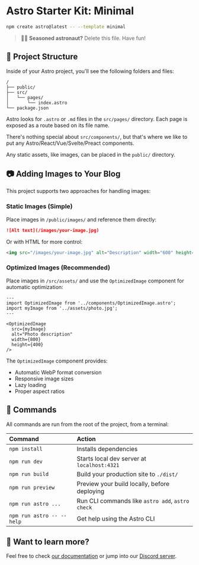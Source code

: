 # Astro Starter Kit: Minimal

```sh
npm create astro@latest -- --template minimal
```

> 🧑‍🚀 **Seasoned astronaut?** Delete this file. Have fun!

## 🚀 Project Structure

Inside of your Astro project, you'll see the following folders and files:

```text
/
├── public/
├── src/
│   └── pages/
│       └── index.astro
└── package.json
```

Astro looks for `.astro` or `.md` files in the `src/pages/` directory. Each page is exposed as a route based on its file name.

There's nothing special about `src/components/`, but that's where we like to put any Astro/React/Vue/Svelte/Preact components.

Any static assets, like images, can be placed in the `public/` directory.

## 📷 Adding Images to Your Blog

This project supports two approaches for handling images:

### Static Images (Simple)
Place images in `/public/images/` and reference them directly:

```markdown
![Alt text](/images/your-image.jpg)
```

Or with HTML for more control:
```html
<img src="/images/your-image.jpg" alt="Description" width="600" height="300" loading="lazy">
```

### Optimized Images (Recommended)
Place images in `/src/assets/` and use the `OptimizedImage` component for automatic optimization:

```astro
---
import OptimizedImage from '../components/OptimizedImage.astro';
import myImage from '../assets/photo.jpg';
---

<OptimizedImage 
  src={myImage} 
  alt="Photo description"
  width={800}
  height={400}
/>
```

The `OptimizedImage` component provides:
- Automatic WebP format conversion
- Responsive image sizes
- Lazy loading
- Proper aspect ratios

## 🧞 Commands

All commands are run from the root of the project, from a terminal:

| Command                   | Action                                           |
| :------------------------ | :----------------------------------------------- |
| `npm install`             | Installs dependencies                            |
| `npm run dev`             | Starts local dev server at `localhost:4321`      |
| `npm run build`           | Build your production site to `./dist/`          |
| `npm run preview`         | Preview your build locally, before deploying     |
| `npm run astro ...`       | Run CLI commands like `astro add`, `astro check` |
| `npm run astro -- --help` | Get help using the Astro CLI                     |

## 👀 Want to learn more?

Feel free to check [our documentation](https://docs.astro.build) or jump into our [Discord server](https://astro.build/chat).
